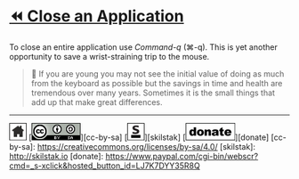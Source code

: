 # [⏪ Close an Application](/README.md)

To close an entire application use *Command-q* (⌘-q). This is yet
another opportunity to save a wrist-straining trip to the mouse.

> 💬 If you are young you may not see the initial value of doing as
> much from the keyboard as possible but the savings in time and
> health are tremendous over many years. Sometimes it is the small
> things that add up that make great differences.

---
[![home](/assets/home-bw.png)](/README.md)
[![cc-by-sa](/assets/cc-by-sa.png)][cc-by-sa]
[![skilstak](/assets/skilstak-logo-bw.png)][skilstak]
[![donate](/assets/donate-bw.png)][donate]
[cc-by-sa]: https://creativecommons.org/licenses/by-sa/4.0/
[skilstak]: http://skilstak.io
[donate]: https://www.paypal.com/cgi-bin/webscr?cmd=_s-xclick&hosted_button_id=LJ7K7DYY35R8Q



